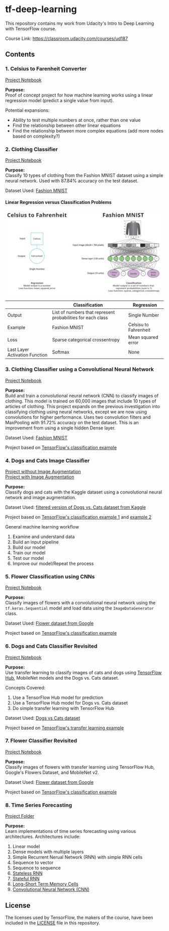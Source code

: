 # tf-deep-learning
This repository contains my work from Udacity's Intro to Deep Learning with TensorFlow course.  

Course Link: https://classroom.udacity.com/courses/ud187  


## Contents

### 1. Celsius to Farenheit Converter 
[Project Notebook](Celsius_to_Farenheit.ipynb)  

**Purpose:**  
Proof of concept project for how machine learning works using a linear regression model (predict a single value from input).

Potential expansions: 
- Ability to test multiple numbers at once, rather than one value 
- Find the relationship between other linear equations
- Find the relationship between more complex equations (add more nodes based on complexity?)



### 2. Clothing Classifier 
[Project Notebook](DL_ClothingClassification.ipynb)  

**Purpose:**  
Classify 10 types of clothing from the Fashion MNIST dataset using a simple neural network. Used with 87.84% accuracy on the test dataset.

Dataset Used: [Fashion MNIST](https://github.com/zalandoresearch/fashion-mnist)


#### Linear Regression versus Classification Problems
![](images/regression_v_classification.PNG)

| | Classification | Regression |
|-|----------------|------------|
|Output| List of numbers that represent probabilities for each class| Single Number|
|Example| Fashion MNIST | Celsisu to Fahrenheit|
|Loss | Sparse categorical crossentropy | Mean squared error|
|Last Layer Activation Function| Softmax | None |


### 3. Clothing Classifier using a Convolutional Neural Network
[Project Notebook](CNN_ClothingClassification.ipynb)  

**Purpose:**  
Build and train a convolutional neural network (CNN) to classify images of clothing. This model is trained on 60,000 images that include 10 types of articles of clothing. This project expands on the previous investigation into classifying clothing using neural networks, except we are now using convolutions for higher performance. Uses two convolution filters and MaxPooling with 91.72% accuracy on the test dataset. This is an improvement from using a single hidden Dense layer.  

Dataset Used: [Fashion MNIST](https://github.com/zalandoresearch/fashion-mnist)  

Project based on [TensorFlow's classification example](https://colab.research.google.com/github/tensorflow/examples/blob/master/courses/udacity_intro_to_tensorflow_for_deep_learning/l04c01_image_classification_with_cnns.ipynb)  



### 4. Dogs and Cats Image Classifier
[Project without Image Augmentation](Dogs_vs_Cats_wo_Augmentation.ipynb)  
[Project with Image Augmentation](Dogs_vs_Cats_W_Augmentation.ipynb)  

**Purpose:**  
Classify dogs and cats with the Kaggle dataset using a convolutional neural network and image augmentation.

Dataset Used: [filtered version of Dogs vs. Cats dataset from Kaggle](https://www.kaggle.com/c/dogs-vs-cats/data)  

Project based on [TensorFlow's classification example 1](https://colab.research.google.com/github/tensorflow/examples/blob/master/courses/udacity_intro_to_tensorflow_for_deep_learning/l05c01_dogs_vs_cats_without_augmentation.ipynb) and [example 2](https://colab.research.google.com/github/tensorflow/examples/blob/master/courses/udacity_intro_to_tensorflow_for_deep_learning/l05c02_dogs_vs_cats_with_augmentation.ipynb)  

General machine learning workflow
1. Examine and understand data
2. Build an input pipeline
3. Build our model
4. Train our model
5. Test our model
6. Improve our model/Repeat the process


### 5. Flower Classification using CNNs
[Project Notebook](Flower_Classifier_CNNs.ipynb)  

**Purpose:**  
Classify images of flowers with a convolutional neural network using the `tf.keras.Sequential` model and load data using the `ImageDataGenerator` class.  

Dataset Used: [Flower dataset from Google](https://storage.googleapis.com/download.tensorflow.org/example_images/flower_photos.tgz)  

Project based on [TensorFlow's classification example](https://colab.research.google.com/github/tensorflow/examples/blob/master/courses/udacity_intro_to_tensorflow_for_deep_learning/l05c03_exercise_flowers_with_data_augmentation.ipynb#scrollTo=OYmOylPlVrVt)



### 6. Dogs and Cats Classifier Revisited
[Project Notebook](Dogs_vs_Cats_TransferLearning.ipynb)  

**Purpose:**  
Use transfer learning to classify images of cats and dogs using [TensorFlow Hub](https://www.tensorflow.org/hub), MobileNet models and the Dogs vs. Cats dataset.  

Concepts Covered:
1. Use a TensorFlow Hub model for prediction
2. Use a TensorFlow Hub model for Dogs vs. Cats dataset
3. Do simple transfer learning with TensorFlow Hub


Dataset Used: [Dogs vs Cats dataset](https://www.tensorflow.org/datasets/catalog/cats_vs_dogs)  

Project based on [TensorFlow's transfer learning example](https://colab.research.google.com/github/tensorflow/examples/blob/master/courses/udacity_intro_to_tensorflow_for_deep_learning/l06c01_tensorflow_hub_and_transfer_learning.ipynb)  



### 7. Flower Classifier Revisited
[Project Notebook](Flower_Classifier_TransferLearning.ipynb)  

**Purpose:**  
Classify images of flowers with transfer learning using TensorFlow Hub, Google's Flowers Dataset, and MobileNet v2.  

Dataset Used: [Flower dataset from Google](https://storage.googleapis.com/download.tensorflow.org/example_images/flower_photos.tgz)  

Project based on [TensorFlow's classification example](https://colab.research.google.com/github/tensorflow/examples/blob/master/courses/udacity_intro_to_tensorflow_for_deep_learning/l06c02_exercise_flowers_with_transfer_learning.ipynb)

### 8. Time Series Forecasting
[Project Folder](tfs_examples/)  

**Purpose:**  
Learn implementations of time series forecasting using various architectures. Architectures include:  
1. Linear model
2. Dense models with multiple layers
3. Simple Recurrent Nerual Network (RNN) with simple RNN cells
4. Sequence to vector
5. Sequence to sequence
6. [Stateless RNN](tsf_examples\Forecasting_w_RNNs.ipnyb)
7. [Stateful RNN](tsf_examples\Forecasting_w_Stateful_RNN.ipynb)
8. [Long-Short Term Memory Cells](tfs_examples\Forecasting_w_LSTM.ipynb)
9. [Convolutional Neural Network (CNN)](tsf_example\Forecasting_w_CNNs.ipnyb)



## License

The licenses used by TensorFlow, the makers of the course, have been included in the [LICENSE](license) file in this repository. 

